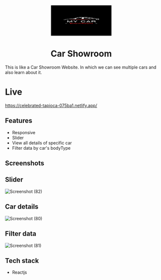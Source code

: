 <p align="center"><img src="https://github.com/Deepa-47/innodeedTestAssignment/blob/main/logo%20(2).png" width="200px"  height="100px" /></p>

<h1 align="center"> Car Showroom </h1>
This is like a Car Showroom Website. In which we can see multiple cars and also learn about it.

# Live
https://celebrated-tapioca-075ba1.netlify.app/

## Features
* Responsive
* Slider
* View all details of specific car
* Filter data by car's bodyType

## Screenshots
## Slider
![Screenshot (82)](https://user-images.githubusercontent.com/76946978/201020997-4da4cfd8-d343-432e-ad38-56b599f1205e.png)
## Car details
![Screenshot (80)](https://user-images.githubusercontent.com/76946978/201021033-632a27be-224a-4af5-bdcc-ee62e3a13c89.png)
## Filter data
![Screenshot (81)](https://user-images.githubusercontent.com/76946978/201021055-b9bf2aad-d72a-4e0e-8e13-ffe6b7480b23.png)

## Tech stack
* Reactjs
